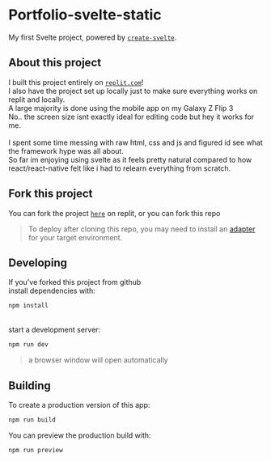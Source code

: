 # Portfolio-svelte-static

My first Svelte project, powered by [`create-svelte`](https://github.com/sveltejs/kit/tree/master/packages/create-svelte).

## About this project

I built this project entirely on [`replit.com`](https://replit.com)! <br>
I also have the project set up locally just to make sure everything works on replit and locally. <br>
A large majority is done using the mobile app on my Galaxy Z Flip 3 <br>
No.. the screen size isnt exactly ideal for editing code but hey it works for me.<br>
<br>
I spent some time messing with raw html, css and js and figured id see what the framework hype was all about.<br>
So far im enjoying using svelte as it feels pretty natural compared to how react/react-native felt like i had to relearn everything from scratch.

## Fork this project

You can fork the project [`here`](https://replit.com/@JustinKulczyski/Portfolio-static) on replit, or you can fork this repo <br>
> To deploy after cloning this repo, you may need to install an [adapter](https://kit.svelte.dev/docs/adapters) for your target environment.

## Developing

If you've forked this project from github <br>
install dependencies with:
```bash
npm install
```
<br>
start a development server:

```bash
npm run dev
```
>a browser window will open automatically

## Building

To create a production version of this app:

```bash
npm run build
```

You can preview the production build with:

```bash
npm run preview
```


